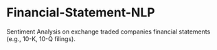 # Financial-Statement-NLP
Sentiment Analysis on exchange traded companies financial statements (e.g., 10-K, 10-Q filings).
